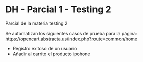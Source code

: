 # DH - Parcial 1 - Testing 2

Parcial de la materia testing 2

Se automatizan los siguientes casos de prueba para la página: https://opencart.abstracta.us/index.php?route=common/home
* Registro exitoso de un usuario
* Añadir al carrito el producto ipohone